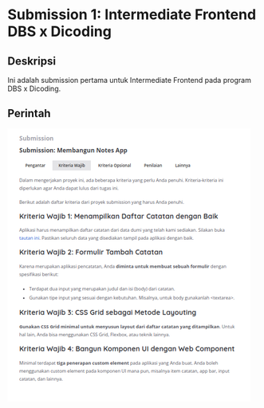 # Submission 1: Intermediate Frontend DBS x Dicoding

## Deskripsi
Ini adalah submission pertama untuk Intermediate Frontend pada program DBS x Dicoding.

## Perintah
![Screenshot](src/img/ss-tugas.png)
